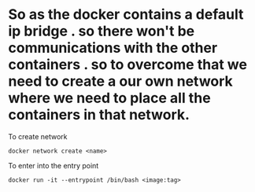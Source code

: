 # So as the docker contains a default ip bridge . so there won't be communications with the other containers . so to overcome that we need to create a our own network where we need to place all the containers in that network.


To create network
```
docker network create <name>
```
To enter into the entry point
```
docker run -it --entrypoint /bin/bash <image:tag>
```